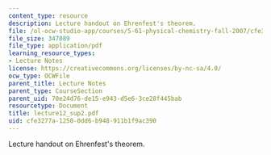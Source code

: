 ```yaml
---
content_type: resource
description: Lecture handout on Ehrenfest's theorem.
file: /ol-ocw-studio-app/courses/5-61-physical-chemistry-fall-2007/cfe3277a12500dd6b948911b1f9ac390_lecture12_sup2.pdf
file_size: 347089
file_type: application/pdf
learning_resource_types:
- Lecture Notes
license: https://creativecommons.org/licenses/by-nc-sa/4.0/
ocw_type: OCWFile
parent_title: Lecture Notes
parent_type: CourseSection
parent_uid: 70e24d76-de15-e943-d5e6-3ce28f445bab
resourcetype: Document
title: lecture12_sup2.pdf
uid: cfe3277a-1250-0dd6-b948-911b1f9ac390
---
```

Lecture handout on Ehrenfest's theorem.